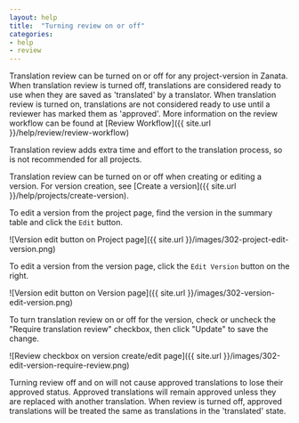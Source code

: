 ```yaml
---
layout: help
title:  "Turning review on or off"
categories:
- help
- review
---
```


Translation review can be turned on or off for any project-version in Zanata. When translation review is turned off, translations are considered ready to use when they are saved as 'translated' by a translator. When translation review is turned on, translations are not considered ready to use until a reviewer has marked them as 'approved'. More information on the review workflow can be found at [Review Workflow]({{ site.url }}/help/review/review-workflow)

Translation review adds extra time and effort to the translation process, so is not recommended for all projects.


Translation review can be turned on or off when creating or editing a version. For version creation, see [Create a version]({{ site.url }}/help/projects/create-version).

To edit a version from the project page, find the version in the summary table and click the `Edit` button.

![Version edit button on Project page]({{ site.url }}/images/302-project-edit-version.png)

To edit a version from the version page, click the `Edit Version` button on the right.

![Version edit button on Version page]({{ site.url }}/images/302-version-edit-version.png)


To turn translation review on or off for the version, check or uncheck the "Require translation review" checkbox, then click "Update" to save the change.

![Review checkbox on version create/edit page]({{ site.url }}/images/302-edit-version-require-review.png)

Turning review off and on will not cause approved translations to lose their approved status. Approved translations will remain approved unless they are replaced with another translation. When review is turned off,  approved translations will be treated the same as translations in the 'translated' state.
